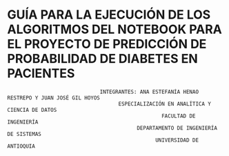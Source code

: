 #  GUÍA PARA LA EJECUCIÓN DE LOS ALGORITMOS DEL NOTEBOOK PARA EL PROYECTO DE PREDICCIÓN DE PROBABILIDAD DE DIABETES EN PACIENTES


                                  INTEGRANTES: ANA ESTEFANÍA HENAO RESTREPO Y JUAN JOSÉ GIL HOYOS
                                        ESPECIALIZACIÓN EN ANALÍTICA Y CIENCIA DE DATOS
                                                      FACULTAD DE INGENIERÍA
                                              DEPARTAMENTO DE INGENIERÍA DE SISTEMAS
                                                    UNIVERSIDAD DE ANTIOQUIA

